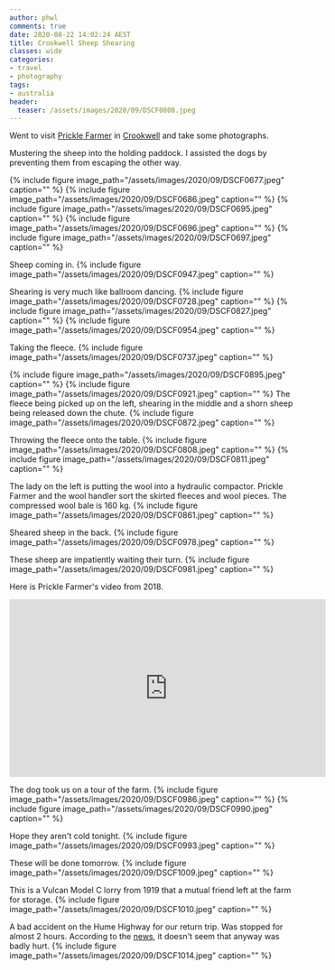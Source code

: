 ```yaml
---
author: phwl
comments: true
date: 2020-08-22 14:02:24 AEST
title: Crookwell Sheep Shearing
classes: wide
categories:
- travel
- photography
tags:
- australia
header:
  teaser: /assets/images/2020/09/DSCF0808.jpeg
---
```


Went to visit [Prickle Farmer](https://www.youtube.com/channel/UCOH92gv_xheT0AXsGkHyr5A) in [Crookwell](https://goo.gl/maps/LzuvLjxnRkrHAjR98) and take some photographs.

<!-- more -->

Mustering the sheep into the holding paddock. I assisted the dogs by 
preventing them from escaping the other way.

{% include figure image_path="/assets/images/2020/09/DSCF0677.jpeg" caption="" %}
{% include figure image_path="/assets/images/2020/09/DSCF0686.jpeg" caption="" %}
{% include figure image_path="/assets/images/2020/09/DSCF0695.jpeg" caption="" %}
{% include figure image_path="/assets/images/2020/09/DSCF0696.jpeg" caption="" %}
{% include figure image_path="/assets/images/2020/09/DSCF0697.jpeg" caption="" %}

Sheep coming in.
{% include figure image_path="/assets/images/2020/09/DSCF0947.jpeg" caption="" %}

Shearing is very much like ballroom dancing.
{% include figure image_path="/assets/images/2020/09/DSCF0728.jpeg" caption="" %}
{% include figure image_path="/assets/images/2020/09/DSCF0827.jpeg" caption="" %}
{% include figure image_path="/assets/images/2020/09/DSCF0954.jpeg" caption="" %}

Taking the fleece.
{% include figure image_path="/assets/images/2020/09/DSCF0737.jpeg" caption="" %}

{% include figure image_path="/assets/images/2020/09/DSCF0895.jpeg" caption="" %}
{% include figure image_path="/assets/images/2020/09/DSCF0921.jpeg" caption="" %}
The fleece being picked up on the left, shearing in the middle
and a shorn sheep being released down the chute.
{% include figure image_path="/assets/images/2020/09/DSCF0872.jpeg" caption="" %}

Throwing the fleece onto the table.
{% include figure image_path="/assets/images/2020/09/DSCF0808.jpeg" caption="" %}
{% include figure image_path="/assets/images/2020/09/DSCF0811.jpeg" caption="" %}

The lady on the left is putting the wool into a hydraulic compactor. Prickle Farmer
and the wool handler sort the skirted fleeces and wool pieces.
The compressed wool bale is 160 kg.
{% include figure image_path="/assets/images/2020/09/DSCF0861.jpeg" caption="" %}

Sheared sheep in the back.
{% include figure image_path="/assets/images/2020/09/DSCF0978.jpeg" caption="" %}

These sheep  are impatiently waiting their turn.
{% include figure image_path="/assets/images/2020/09/DSCF0981.jpeg" caption="" %}

Here is Prickle Farmer's video from 2018.

<iframe width="560" height="315" src="https://www.youtube.com/embed/kwua_hvbYvk" frameborder="0" allow="accelerometer; autoplay; encrypted-media; gyroscope; picture-in-picture" allowfullscreen></iframe>

The dog took us on a tour of the farm.
{% include figure image_path="/assets/images/2020/09/DSCF0986.jpeg" caption="" %}
{% include figure image_path="/assets/images/2020/09/DSCF0990.jpeg" caption="" %}

Hope they aren't cold tonight.
{% include figure image_path="/assets/images/2020/09/DSCF0993.jpeg" caption="" %}

These will be done tomorrow.
{% include figure image_path="/assets/images/2020/09/DSCF1009.jpeg" caption="" %}

This is a Vulcan Model C lorry from 1919 that a mutual friend left at the farm
for storage.
{% include figure image_path="/assets/images/2020/09/DSCF1010.jpeg" caption="" %}

A bad accident on the Hume Highway for our return trip. Was stopped for
almost 2 hours. According to the [news](https://www.goulburnpost.com.au/story/6913805/multi-vehicle-crash-on-the-hume-highway/?cs=12), it doesn't seem that anyway was badly hurt.
{% include figure image_path="/assets/images/2020/09/DSCF1014.jpeg" caption="" %}

